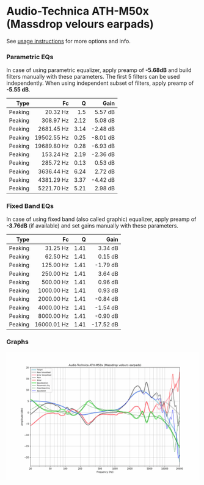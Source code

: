 # Audio-Technica ATH-M50x (Massdrop velours earpads)
See [usage instructions](https://github.com/jaakkopasanen/AutoEq#usage) for more options and info.

### Parametric EQs
In case of using parametric equalizer, apply preamp of **-5.68dB** and build filters manually
with these parameters. The first 5 filters can be used independently.
When using independent subset of filters, apply preamp of **-5.55 dB**.

| Type    | Fc          |    Q | Gain     |
|--------:|------------:|-----:|---------:|
| Peaking | 20.32 Hz    | 1.5  | 5.57 dB  |
| Peaking | 308.97 Hz   | 2.12 | 5.08 dB  |
| Peaking | 2681.45 Hz  | 3.14 | -2.48 dB |
| Peaking | 19502.55 Hz | 0.25 | -8.01 dB |
| Peaking | 19689.80 Hz | 0.28 | -6.93 dB |
| Peaking | 153.24 Hz   | 2.19 | -2.36 dB |
| Peaking | 285.72 Hz   | 0.13 | 0.53 dB  |
| Peaking | 3636.44 Hz  | 6.24 | 2.72 dB  |
| Peaking | 4381.29 Hz  | 3.37 | -4.42 dB |
| Peaking | 5221.70 Hz  | 5.21 | 2.98 dB  |

### Fixed Band EQs
In case of using fixed band (also called graphic) equalizer, apply preamp of **-3.76dB**
(if available) and set gains manually with these parameters.

| Type    | Fc          |    Q | Gain      |
|--------:|------------:|-----:|----------:|
| Peaking | 31.25 Hz    | 1.41 | 3.34 dB   |
| Peaking | 62.50 Hz    | 1.41 | 0.15 dB   |
| Peaking | 125.00 Hz   | 1.41 | -1.79 dB  |
| Peaking | 250.00 Hz   | 1.41 | 3.64 dB   |
| Peaking | 500.00 Hz   | 1.41 | 0.96 dB   |
| Peaking | 1000.00 Hz  | 1.41 | 0.93 dB   |
| Peaking | 2000.00 Hz  | 1.41 | -0.84 dB  |
| Peaking | 4000.00 Hz  | 1.41 | -1.54 dB  |
| Peaking | 8000.00 Hz  | 1.41 | -0.90 dB  |
| Peaking | 16000.01 Hz | 1.41 | -17.52 dB |

### Graphs
![](./Audio-Technica%20ATH-M50x%20(Massdrop%20velours%20earpads).png)